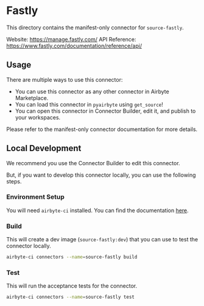 # Fastly
This directory contains the manifest-only connector for `source-fastly`.

Website: https://manage.fastly.com/
API Reference: https://www.fastly.com/documentation/reference/api/

## Usage
There are multiple ways to use this connector:
- You can use this connector as any other connector in Airbyte Marketplace.
- You can load this connector in `pyairbyte` using `get_source`!
- You can open this connector in Connector Builder, edit it, and publish to your workspaces.

Please refer to the manifest-only connector documentation for more details.

## Local Development
We recommend you use the Connector Builder to edit this connector.

But, if you want to develop this connector locally, you can use the following steps.

### Environment Setup
You will need `airbyte-ci` installed. You can find the documentation [here](airbyte-ci).

### Build
This will create a dev image (`source-fastly:dev`) that you can use to test the connector locally.
```bash
airbyte-ci connectors --name=source-fastly build
```

### Test
This will run the acceptance tests for the connector.
```bash
airbyte-ci connectors --name=source-fastly test
```

